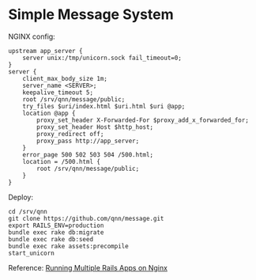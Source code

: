 Simple Message System
=====================

NGINX config:

    upstream app_server {
        server unix:/tmp/unicorn.sock fail_timeout=0;
    }
    server {
        client_max_body_size 1m;
        server_name <SERVER>;
        keepalive_timeout 5;
        root /srv/qnn/message/public;
        try_files $uri/index.html $uri.html $uri @app;
        location @app {
            proxy_set_header X-Forwarded-For $proxy_add_x_forwarded_for;
            proxy_set_header Host $http_host;
            proxy_redirect off;
            proxy_pass http://app_server;
        }
        error_page 500 502 503 504 /500.html;
        location = /500.html {
            root /srv/qnn/message/public;
        }
    }

Deploy:

    cd /srv/qnn
    git clone https://github.com/qnn/message.git
    export RAILS_ENV=production
    bundle exec rake db:migrate
    bundle exec rake db:seed
    bundle exec rake assets:precompile
    start_unicorn

Reference: [Running Multiple Rails Apps on Nginx](https://github.com/Hack56/Rails-Template/wiki/Running-Multiple-Rails-Apps-on-Nginx)
